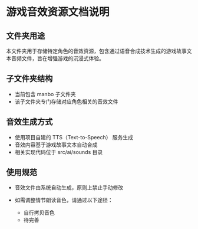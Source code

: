 # 游戏音效资源文档说明

## 文件夹用途

本文件夹用于存储特定角色的音效资源，包含通过语音合成技术生成的游戏故事文本音频文件，旨在增强游戏的沉浸式体验。

## 子文件夹结构

* 当前包含 manbo 子文件夹
* 该子文件夹专门存储对应角色相关的音效文件

## 音效生成方式

* 使用项目自建的 TTS（Text-to-Speech） 服务生成
* 音效内容基于游戏故事文本自动合成
* 相关实现代码位于 src/ai/sounds 目录

## 使用规范

* 音效文件由系统自动生成，原则上禁止手动修改

* 如需调整情节朗读音色，请通过以下途径：

  * 自行拷贝音色
  * 待完善
